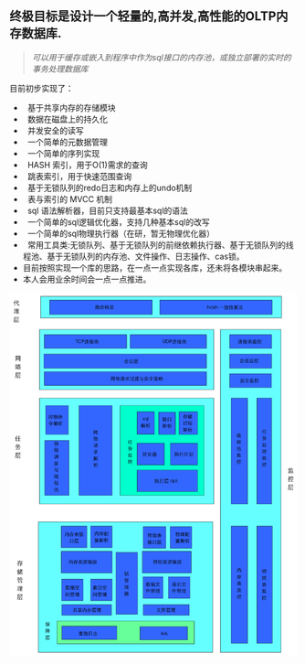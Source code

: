## 终极目标是设计一个轻量的,高并发,高性能的OLTP内存数据库.
> *可以用于缓存或嵌入到程序中作为sql接口的内存池，或独立部署的实时的事务处理数据库*

 目前初步实现了：
*   基于共享内存的存储模块
*   数据在磁盘上的持久化
*   并发安全的读写
*   一个简单的元数据管理
*   一个简单的序列实现
*   HASH 索引，用于O(1)需求的查询
*   跳表索引，用于快速范围查询
*   基于无锁队列的redo日志和内存上的undo机制
*   表与索引的 MVCC 机制
*   sql 语法解析器，目前只支持最基本sql的语法
*   一个简单的sql逻辑优化器，支持几种基本sql的改写
*   一个简单的sql物理执行器（在研，暂无物理优化器）
*   常用工具类:无锁队列、基于无锁队列的前继依赖执行器、基于无锁队列的线程池、基于无锁队列的内存池、文件操作、日志操作、cas锁。
*   目前按照实现一个库的思路，在一点一点实现各库，还未将各模块串起来。
*   本人会用业余时间会一点一点推进。

![avatar](https://github.com/zdy02004/XMDB/blob/master/xmdb%E5%86%85%E5%AD%98%E6%95%B0%E6%8D%AE%E5%BA%93%E6%9E%B6%E6%9E%84%E8%AE%BE%E8%AE%A1%E5%88%9D%E6%AD%A52.png)
